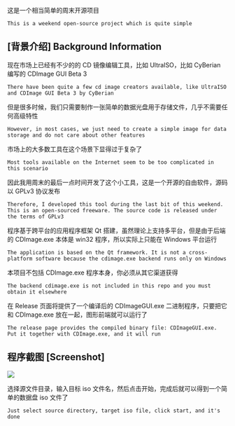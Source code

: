这是一个相当简单的周末开源项目

`This is a weekend open-source project which is quite simple`

[背景介绍] Background Information
--------------------------------

现在市场上已经有不少的的 CD 镜像编辑工具，比如 UltraISO，比如 CyBerian 编写的 CDImage GUI Beta 3

`There have been quite a few cd image creators available, like UltraISO and CDImage GUI Beta 3 by CyBerian`

但是很多时候，我们只需要制作一张简单的数据光盘用于存储文件，几乎不需要任何高级特性

`However, in most cases, we just need to create a simple image for data storage and do not care about other features`

市场上的大多数工具在这个场景下显得过于复杂了

`Most tools available on the Internet seem to be too complicated in this scenario`

因此我用周末的最后一点时间开发了这个小工具，这是一个开源的自由软件，源码以 GPLv3 协议发布

`Therefore, I developed this tool during the last bit of this weekend. This is an open-sourced freeware. The source code is released under the terms of GPLv3`

程序基于跨平台的应用程序框架 Qt 搭建，虽然理论上支持多平台，但是由于后端的 CDImage.exe 本体是 win32 程序，所以实际上只能在 Windows 平台运行

`The application is based on the Qt framework. It is not a cross-platform software because the cdimage.exe backend runs only on Windows`

本项目不包括 CDImage.exe 程序本身，你必须从其它渠道获得

`The backend cdimage.exe is not included in this repo and you must obtain it elsewhere`

在 Release 页面将提供了一个编译后的 CDImageGUI.exe 二进制程序，只要把它和 CDImage.exe 放在一起，图形前端就可以运行了

`The release page provides the compiled binary file: CDImageGUI.exe. Put it together with CDImage.exe, and it will run`

程序截图 [Screenshot]
--------------------

<img src='https://github.com/windy32/cdimage-gui/blob/master/html/screenshot.png' />

选择源文件目录，输入目标 iso 文件名，然后点击开始，完成后就可以得到一个简单的数据盘 iso 文件了

`Just select source directory, target iso file, click start, and it's done`
